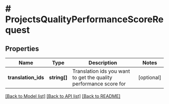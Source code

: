 # # ProjectsQualityPerformanceScoreRequest

## Properties

Name | Type | Description | Notes
------------ | ------------- | ------------- | -------------
**translation_ids** | **string[]** | Translation ids you want to get the quality performance score for | [optional] 

[[Back to Model list]](../../README.md#documentation-for-models) [[Back to API list]](../../README.md#documentation-for-api-endpoints) [[Back to README]](../../README.md)


